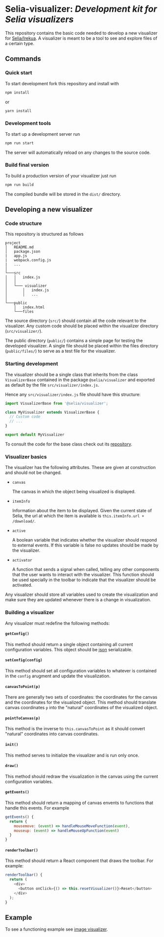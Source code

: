 # Selia-visualizer: *Development kit for Selia visualizers*

This repository contains the basic code needed to develop a new visualizer for [Selia/Irekua](https://github.com/CONABIO-audio/irekua).
A visualizer is meant to be a tool to see and explore files of a certain type.

## Commands

### Quick start

To start development fork this repository and install with
```bash
npm install
```
or
```bash
yarn install
```

### Development tools

To start up a development server run
```bash
npm run start
```
The server will automatically reload on any changes to the source code.

### Build final version

To build a production version of your visualizer just run
```bash
npm run build
```
The compiled bundle will be stored in the `dist/` directory.

## Developing a new visualizer

### Code structure

This repository is structured as follows

    project
    │   README.md
    │   package.json
    |   app.js
    |   webpack.config.js
    |   ...
    │
    └───src
    │   │   index.js
    │   │
    │   └─── visualizer
    │       │   index.js
    │       │   ...
    │   
    └───public
        │   index.html
        └───files

The source directory (`src/`) should contain all the code relevant to the visualizer. Any custom code should be placed within
the visualizer directory (`src/visualizer/`).

The public  directory (`public/`) contains a simple page for testing the developed visualizer. A single file should be placed
within the files directory (`public/files/`) to serve as a test file for the visualizer.

### Starting development

The visualizer should be a single class that inherits from the class `VisualizerBase` contained in the package `@selia/visualizer`
and exported as default by the file `src/visualizer/index.js`.

Hence any `src/visualizer/index.js` file should have this structure:

```javascript
import VisualizerBase from '@selia/visualizer';

class MyVisualizer extends VisualizerBase {
  // Custom code
  // ...
}

export default MyVisualizer
```

To consult the code for the base class check out its [repository](https://github.com/mbsantiago/selia-visualizer-base).

### Visualizer basics

The visualizer has the following attributes. These are given at construction and should not be changed.

* `canvas`

    The canvas in which the object being visualized is displayed.
    
* `itemInfo`

    Information about the item to be displayed. Given the current state of Selia,
    the url at which the item is available is `this.itemInfo.url + /download/`.
    
* `active`

    A boolean variable that indicates whether the visualizer should respond to external events. If this
    variable is false no updates should be made by the visualizer.
    
* `activator`

    A function that sends a signal when called, telling any other components that the user wants to interact with the
    visualizer. This function should be used specially in the toolbar to indicate that the visualizer should be activated.
    
Any visualizer should store all variables used to create the visualization and make sure they are updated whenever
there is a change in visualization.

### Building a visualizer

Any visualizer must redefine the following methods:

#### `getConfig()`

This method should return a single object containing all current configuration
variables. This object should be [json](https://www.json.org/) serializable.

#### `setConfig(config)`

This method should set all configuration variables to whatever is contained in the `config` arugment and update the
visualization.

#### `canvasToPoint(p)`

There are generally two sets of coordinates: the coordinates for the canvas and the coordinates for the visualized object.
This method should translate canvas coordinates `p` into the "natural" coordinates of the visualized object.

#### `pointToCanvas(p)`

This method is the inverse to `this.canvasToPoint` as it should convert "natural" coordinates into canvas coordinates.

#### `init()`

This method serves to initialize the visualizer and is run only once.

#### `draw()`

This method should redraw the visualization in the canvas using the current configuration variables.

#### `getEvents()`

This method should return a mapping of canvas envents to functions that handle this events. For example

```javascript
getEvents() {
  return {
    mousemove: (event) => handleMouseMoveFunction(event),
    mouseup: (event) => handleMouseUpFunction(event)
  }
}
```

#### `renderToolbar()`

This method should return a React component that draws the toolbar. For example:

```javascript
renderToolbar() {
  return (
    <div>
      <button onClick={() => this.resetVisualizer()}>Reset</button>
    </div>
  );
}
```

## Example

To see a functioning example see [image visualizer](https://github.com/mbsantiago/selia-image-visualizer).
